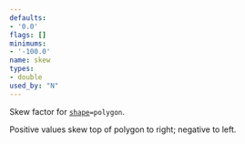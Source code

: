 ```yaml
---
defaults:
- '0.0'
flags: []
minimums:
- '-100.0'
name: skew
types:
- double
used_by: "N"
---
```

Skew factor for [`shape`](#d:shape)`=polygon`.

Positive values skew top of polygon to right; negative to left.
